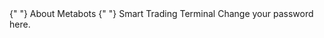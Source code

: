  <Tabs defaultValue="about" className="w-[400px]">
      <TabsList>
        <TabsTrigger
          className="font-semibold text-sm text-[#0D6EFD] border-b-2 border-[#0D6EFD]"
          value="about"
        >
          {" "}
          About Metabots
        </TabsTrigger>
        <TabsTrigger
          className="font-semibold text-sm text-[#0D6EFD] border-b-2 border-[#0D6EFD]"
          value="terminal"
        >
          {" "}
          Smart Trading Terminal
        </TabsTrigger>
      </TabsList>
      <TabsContent value="about">
        <Metabots />
      </TabsContent>
      <TabsContent value="terminal">Change your password here.</TabsContent>
    </Tabs>
